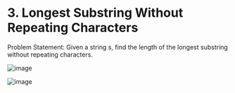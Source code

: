 # 3. Longest Substring Without Repeating Characters

Problem Statement: Given a string s, find the length of the longest substring without repeating characters.

![image](https://github.com/aryanv175/leetcode-daily/assets/91381804/f920969a-d10d-4f2e-8e75-c72d3221fc36)

![image](https://github.com/aryanv175/leetcode-daily/assets/91381804/aa5173c3-f77c-4a80-9caf-a5f0fde11779)
